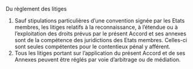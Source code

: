 Du règlement des litiges
1) Sauf stipulations particulières d’une convention signée par les Etats membres, les litiges
relatifs à la reconnaissance, à l’étendue ou à l’exploitation des droits prévus par le
présent Accord et ses annexes sont de la compétence des juridictions des Etats
membres. Celles-ci sont seules compétentes pour le contentieux pénal y afférent.
2) Tous les litiges portant sur l’application du présent Accord et de ses Annexes peuvent
être réglés par voie d’arbitrage ou de médiation.